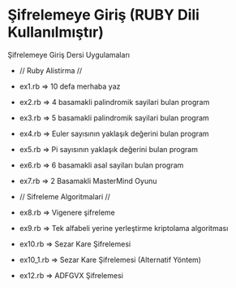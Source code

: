 # Şifrelemeye Giriş (RUBY Dili Kullanılmıştır)
Şifrelemeye Giriş Dersi Uygulamaları

-   // Ruby Alistirma //
-   ex1.rb  =>  10 defa merhaba yaz
-   ex2.rb  =>  4 basamakli palindromik sayilari bulan program
-   ex3.rb  =>  5 basamakli palindromik sayilari bulan program
-   ex4.rb  =>  Euler sayısının yaklaşık değerini bulan program
-   ex5.rb  =>  Pi sayısının yaklaşık değerini bulan program
-   ex6.rb  =>  6 basamakli asal sayiları bulan program
-   ex7.rb  =>  2 Basamakli MasterMind Oyunu

-   // Sifreleme Algoritmalari //
-   ex8.rb  =>  Vigenere şifreleme
-   ex9.rb  =>  Tek alfabeli yerine yerleştirme kriptolama algoritması
-   ex10.rb  =>  Sezar Kare Şifrelemesi
-   ex10_1.rb  =>  Sezar Kare Şifrelemesi (Alternatif Yöntem)
-   ex12.rb  =>  ADFGVX Şifrelemesi

